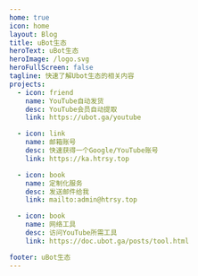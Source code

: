 ```yaml
---
home: true
icon: home
layout: Blog
title: uBot生态 
heroText: uBot生态
heroImage: /logo.svg
heroFullScreen: false
tagline: 快速了解Ubot生态的相关内容
projects:
  - icon: friend
    name: YouTube自动发货
    desc: YouTube会员自动提取
    link: https://ubot.ga/youtube

  - icon: link
    name: 邮箱账号
    desc: 快速获得一个Google/YouTube账号
    link: https://ka.htrsy.top

  - icon: book
    name: 定制化服务
    desc: 发送邮件给我
    link: mailto:admin@htrsy.top

  - icon: book
    name: 网络工具
    desc: 访问YouTube所需工具
    link: https://doc.ubot.ga/posts/tool.html

footer: uBot生态
---
```

